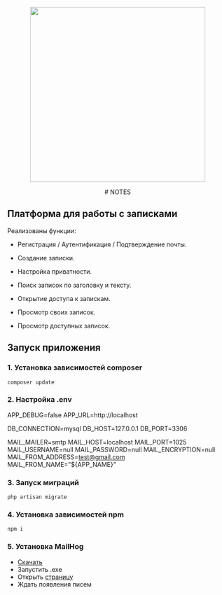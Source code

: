 <p align="center"><a href="https://laravel.com" target="_blank"><img src="https://raw.githubusercontent.com/laravel/art/master/logo-lockup/5%20SVG/2%20CMYK/1%20Full%20Color/laravel-logolockup-cmyk-red.svg" width="400"></a></p>

<p align="center">
# NOTES
</p>

## Платформа для работы с записками

Реализованы функции:

- Регистрация / Аутентификация / Подтверждение почты.
- Создание записки.
- Настройка приватности.
- Поиск записок по заголовку и тексту.
- Открытие доступа к запискам.

- Просмотр своих записок.
- Просмотр доступных записок.

## Запуск приложения

### 1. Установка зависимостей composer
`composer update`

### 2. Настройка .env
APP_DEBUG=false
APP_URL=http://localhost

DB_CONNECTION=mysql
DB_HOST=127.0.0.1
DB_PORT=3306

MAIL_MAILER=smtp
MAIL_HOST=localhost
MAIL_PORT=1025
MAIL_USERNAME=null
MAIL_PASSWORD=null
MAIL_ENCRYPTION=null
MAIL_FROM_ADDRESS=test@gmail.com
MAIL_FROM_NAME="${APP_NAME}"

### 3. Запуск миграций
`php artisan migrate`

### 4. Установка зависимостей npm
`npm i`

### 5. Установка MailHog
- [Скачать](https://github.com/mailhog/MailHog/releases/tag/v1.0.1)
- Запустить .exe
- Открыть [страницу](http://localhost:8025)
- Ждать появления писем

